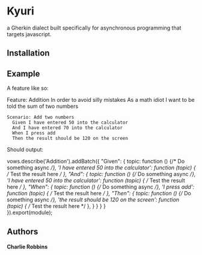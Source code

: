 # Kyuri

a Gherkin dialect built specifically for asynchronous programming that targets javascript.


## Installation

## Example

A feature like so:
  
  Feature: Addition
    In order to avoid silly mistakes
    As a math idiot
    I want to be told the sum of two numbers
  
    Scenario: Add two numbers
      Given I have entered 50 into the calculator
      And I have entered 70 into the calculator
      When I press add
      Then the result should be 120 on the screen

Should output:

  vows.describe('Addition').addBatch({
    "Given": {
      topic: function () {/* Do something async */},
      'I have entered 50 into the calculator': function (topic) {
        /* Test the result here */
      },
      "And": {
        topic: function () {/* Do something async */},
        'I have entered 50 into the calculator': function (topic) {
          /* Test the result here */
        },
        "When": {
          topic: function () {/* Do something async */},
          'I press add': function (topic) {
            /* Test the result here */
          },
          "Then": {
            topic: function () {/* Do something async */},
            'the result should be 120 on the screen': function (topic) {
              /* Test the result here */
            },
          }
        }
      }
    }      
  }).export(module);

## Authors
#### Charlie Robbins



